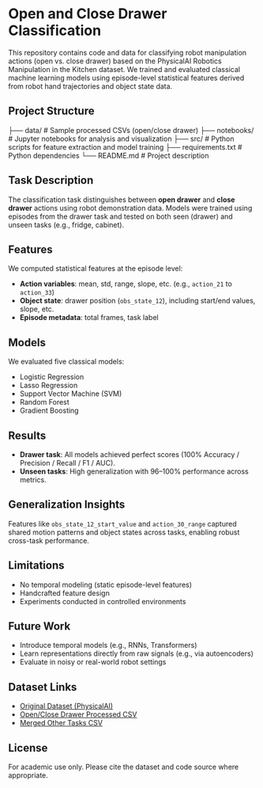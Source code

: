 # Open and Close Drawer Classification

This repository contains code and data for classifying robot manipulation actions (open vs. close drawer) based on the PhysicalAI Robotics Manipulation in the Kitchen dataset. We trained and evaluated classical machine learning models using episode-level statistical features derived from robot hand trajectories and object state data.

## Project Structure
├── data/ # Sample processed CSVs (open/close drawer)
├── notebooks/ # Jupyter notebooks for analysis and visualization
├── src/ # Python scripts for feature extraction and model training
├── requirements.txt # Python dependencies
└── README.md # Project description


## Task Description

The classification task distinguishes between **open drawer** and **close drawer** actions using robot demonstration data. Models were trained using episodes from the drawer task and tested on both seen (drawer) and unseen tasks (e.g., fridge, cabinet).

## Features

We computed statistical features at the episode level:
- **Action variables**: mean, std, range, slope, etc. (e.g., `action_21` to `action_33`)
- **Object state**: drawer position (`obs_state_12`), including start/end values, slope, etc.
- **Episode metadata**: total frames, task label

## Models

We evaluated five classical models:
- Logistic Regression
- Lasso Regression
- Support Vector Machine (SVM)
- Random Forest
- Gradient Boosting

## Results

- **Drawer task**: All models achieved perfect scores (100% Accuracy / Precision / Recall / F1 / AUC).
- **Unseen tasks**: High generalization with 96–100% performance across metrics.

## Generalization Insights

Features like `obs_state_12_start_value` and `action_30_range` captured shared motion patterns and object states across tasks, enabling robust cross-task performance.

## Limitations

- No temporal modeling (static episode-level features)
- Handcrafted feature design
- Experiments conducted in controlled environments

## Future Work

- Introduce temporal models (e.g., RNNs, Transformers)
- Learn representations directly from raw signals (e.g., via autoencoders)
- Evaluate in noisy or real-world robot settings

## Dataset Links

- [Original Dataset (PhysicalAI)](https://huggingface.co/datasets/nvidia/PhysicalAI-Robotics-Manipulation-Kitchen)
- [Open/Close Drawer Processed CSV](https://huggingface.co/datasets/caiyan123/open-close-drawer-csv)
- [Merged Other Tasks CSV](https://huggingface.co/datasets/caiyan123/merged_other_task)

## License

For academic use only. Please cite the dataset and code source where appropriate.
